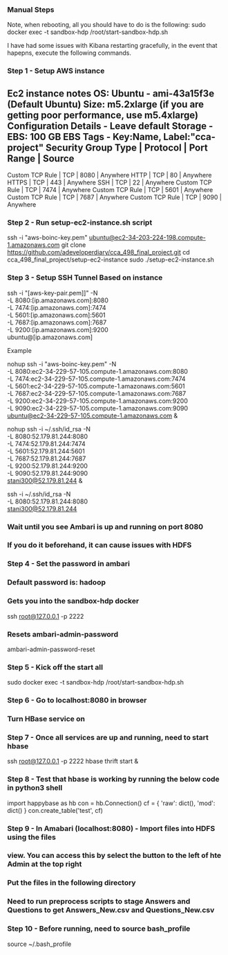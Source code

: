 ### Manual Steps

Note, when rebooting, all you should have to do is the following:
sudo docker exec -t sandbox-hdp /root/start-sandbox-hdp.sh

I have had some issues with Kibana restarting gracefully, in the event that hapepns, execute the following commands.

### Step 1 - Setup AWS instance
Ec2 instance notes
OS: Ubuntu - ami-43a15f3e (Default Ubuntu)
Size: m5.2xlarge (if you are getting poor performance, use m5.4xlarge)
Configuration Details - Leave default
Storage - EBS: 100 GB EBS
Tags - Key:Name, Label:"cca-project"
Security Group
Type            | Protocol | Port Range | Source
---------------------------------------------------
Custom TCP Rule | TCP      | 8080       | Anywhere
HTTP            | TCP      | 80         | Anywhere
HTTPS           | TCP      | 443        | Anywhere
SSH             | TCP      | 22         | Anywhere
Custom TCP Rule | TCP      | 7474       | Anywhere
Custom TCP Rule | TCP      | 5601       | Anywhere
Custom TCP Rule | TCP      | 7687       | Anywhere
Custom TCP Rule | TCP      | 9090       | Anywhere

### Step 2 - Run setup-ec2-instance.sh script
ssh -i "aws-boinc-key.pem" ubuntu@ec2-34-203-224-198.compute-1.amazonaws.com
git clone https://github.com/adeveloperdiary/cca_498_final_project.git
cd cca_498_final_project/setup-ec2-instance
sudo ./setup-ec2-instance.sh

### Step 3 - Setup SSH Tunnel Based on instance
ssh -i "[aws-key-pair.pem]]" -N \
-L 8080:[ip.amazonaws.com]:8080 \
-L 7474:[ip.amazonaws.com]:7474 \
-L 5601:[ip.amazonaws.com]:5601 \
-L 7687:[ip.amazonaws.com]:7687 \
-L 9200:[ip.amazonaws.com]:9200 \
 ubuntu@[ip.amazonaws.com]

 Example

nohup ssh -i "aws-boinc-key.pem" -N \
-L 8080:ec2-34-229-57-105.compute-1.amazonaws.com:8080 \
-L 7474:ec2-34-229-57-105.compute-1.amazonaws.com:7474 \
-L 5601:ec2-34-229-57-105.compute-1.amazonaws.com:5601 \
-L 7687:ec2-34-229-57-105.compute-1.amazonaws.com:7687 \
-L 9200:ec2-34-229-57-105.compute-1.amazonaws.com:9200 \
-L 9090:ec2-34-229-57-105.compute-1.amazonaws.com:9090 \
 ubuntu@ec2-34-229-57-105.compute-1.amazonaws.com &

 nohup ssh -i ~/.ssh/id_rsa -N \
-L 8080:52.179.81.244:8080 \
-L 7474:52.179.81.244:7474 \
-L 5601:52.179.81.244:5601 \
-L 7687:52.179.81.244:7687 \
-L 9200:52.179.81.244:9200 \
-L 9090:52.179.81.244:9090 \
 stani300@52.179.81.244 &

ssh -i ~/.ssh/id_rsa -N \
-L 8080:52.179.81.244:8080 \
 stani300@52.179.81.244

### Wait until you see Ambari is up and running on port 8080
### If you do it beforehand, it can cause issues with HDFS

### Step 4 - Set the password in ambari
### Default password is: hadoop
### Gets you into the sandbox-hdp docker
ssh root@127.0.0.1 -p 2222
### Resets ambari-admin-password
ambari-admin-password-reset

### Step 5 - Kick off the start all
sudo docker exec -t sandbox-hdp /root/start-sandbox-hdp.sh

### Step 6 - Go to localhost:8080 in browser
### Turn HBase service on

### Step 7 - Once all services are up and running, need to start hbase
ssh root@127.0.0.1 -p 2222
hbase thrift start &

### Step 8 - Test that hbase is working by running the below code in python3 shell
import happybase as hb
con = hb.Connection()
cf = {
    'raw': dict(),
    'mod': dict()
}
con.create_table('test', cf)

### Step 9 - In Amabari (localhost:8080) - Import files into HDFS using the files
### view.  You can access this by select the button to the left of hte Admin at the top right
### Put the files in the following directory
### Need to run preprocess scripts to stage Answers and Questions to get Answers_New.csv and Questions_New.csv

### Step 10 - Before running, need to source bash_profile
source ~/.bash_profile